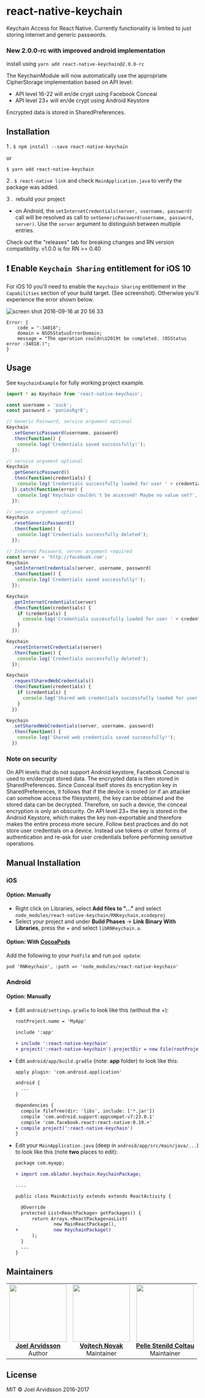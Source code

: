 # react-native-keychain
Keychain Access for React Native. Currently functionality is limited to just storing internet and generic passwords.

### New 2.0.0-rc with improved android implementation

install using `yarn add react-native-keychain@2.0.0-rc`

The KeychainModule will now automatically use the appropriate CipherStorage implementation based on API level:

* API level 16-22 will en/de crypt using Facebook Conceal
* API level 23+ will en/de crypt using Android Keystore

Encrypted data is stored in SharedPreferences.

## Installation

1 . `$ npm install --save react-native-keychain`

or

`$ yarn add react-native-keychain`


2 . `$ react-native link` and check `MainApplication.java` to verify the package was added.

3 .  rebuild your project


* on Android, the `setInternetCredentials(server, username, password)` call will be resolved as call to `setGenericPassword(username, password, server)`. Use the `server` argument to distinguish between multiple entries.

Check out the "releases" tab for breaking changes and RN version compatibility. v1.0.0 is for RN >= 0.40

## ❗ Enable `Keychain Sharing` entitlement for iOS 10

For iOS 10 you'll need to enable the `Keychain Sharing` entitlement in the `Capabilities` section of your build target. (See screenshot). Otherwise you'll experience the error shown below.

![screen shot 2016-09-16 at 20 56 33](https://cloud.githubusercontent.com/assets/512692/18597833/15316342-7c50-11e6-92e7-781651e61563.png)

```
Error: {
    code = "-34018";
    domain = NSOSStatusErrorDomain;
    message = "The operation couldn\U2019t be completed. (OSStatus error -34018.)";
}
```


## Usage

See `KeychainExample` for fully working project example.

```js
import * as Keychain from 'react-native-keychain';

const username = 'zuck';
const password = 'poniesRgr8';

// Generic Password, service argument optional
Keychain
  .setGenericPassword(username, password)
  .then(function() {
    console.log('Credentials saved successfully!');
  });

// service argument optional
Keychain
  .getGenericPassword()
  .then(function(credentials) {
    console.log('Credentials successfully loaded for user ' + credentials.username);
  }).catch(function(error) {
    console.log('Keychain couldn\'t be accessed! Maybe no value set?', error);
  });

// service argument optional
Keychain
  .resetGenericPassword()
  .then(function() {
    console.log('Credentials successfully deleted');
  });

// Internet Password, server argument required
const server = 'http://facebook.com';
Keychain
  .setInternetCredentials(server, username, password)
  .then(function() {
    console.log('Credentials saved successfully!');
  });

Keychain
  .getInternetCredentials(server)
  .then(function(credentials) {
    if (credentials) {
      console.log('Credentials successfully loaded for user ' + credentials.username);
    }
  });

Keychain
  .resetInternetCredentials(server)
  .then(function() {
    console.log('Credentials successfully deleted');
  });

Keychain
  .requestSharedWebCredentials()
  .then(function(credentials) {
    if (credentials) {
      console.log('Shared web credentials successfully loaded for user ' + credentials.username);
    } 
  })

Keychain
  .setSharedWebCredentials(server, username, password)
  .then(function() {
    console.log('Shared web credentials saved successfully!');
  })

```

### Note on security

On API levels that do not support Android keystore, Facebook Conceal is used to en/decrypt stored data. The encrypted data is then stored in SharedPreferences. Since Conceal itself stores its encryption key in SharedPreferences, it follows that if the device is rooted (or if an attacker can somehow access the filesystem), the key can be obtained and the stored data can be decrypted. Therefore, on such a device, the conceal encryption is only an obscurity. On API level 23+ the key is stored in the Android Keystore, which makes the key non-exportable and therefore makes the entire process more secure. Follow best practices and do not store user credentials on a device. Instead use tokens or other forms of authentication and re-ask for user credentials before performing sensitive operations.

## Manual Installation

### iOS

#### Option: Manually

* Right click on Libraries, select **Add files to "…"** and select `node_modules/react-native-keychain/RNKeychain.xcodeproj`
* Select your project and under **Build Phases** -> **Link Binary With Libraries**, press the + and select `libRNKeychain.a`.

#### Option: With [CocoaPods](https://cocoapods.org/)

Add the following to your `Podfile` and run `pod update`:

```
pod 'RNKeychain', :path => 'node_modules/react-native-keychain'
```

### Android

#### Option: Manually

* Edit `android/settings.gradle` to look like this (without the +):

  ```diff
  rootProject.name = 'MyApp'

  include ':app'

  + include ':react-native-keychain'
  + project(':react-native-keychain').projectDir = new File(rootProject.projectDir, '../node_modules/react-native-keychain/android')
  ```

* Edit `android/app/build.gradle` (note: **app** folder) to look like this: 

  ```diff
  apply plugin: 'com.android.application'

  android {
    ...
  }

  dependencies {
    compile fileTree(dir: 'libs', include: ['*.jar'])
    compile 'com.android.support:appcompat-v7:23.0.1'
    compile 'com.facebook.react:react-native:0.19.+'
  + compile project(':react-native-keychain')
  }
  ```

* Edit your `MainApplication.java` (deep in `android/app/src/main/java/...`) to look like this (note **two** places to edit):

  ```diff
  package com.myapp;

  + import com.oblador.keychain.KeychainPackage;

  ....

  public class MainActivity extends extends ReactActivity {

    @Override
    protected List<ReactPackage> getPackages() {
        return Arrays.<ReactPackage>asList(
                new MainReactPackage(),
  +             new KeychainPackage()
        );
    }
    ...
  }
  ```

## Maintainers

<table>
  <tbody>
    <tr>
      <td align="center">
        <a href="https://github.com/oblador">
          <img width="150" height="150" src="https://github.com/oblador.png?v=3&s=150">
          <br>
          <strong>Joel Arvidsson</strong>
        </a>
        <br>
        Author
      </td>
      <td align="center">
        <a href="https://github.com/vonovak">
          <img width="150" height="150" src="https://github.com/vonovak.png?v=3&s=150">
          </br>
          <strong>Vojtech Novak</strong>
        </a>
        <br>
        Maintainer
      </td>
      <td align="center">
        <a href="https://github.com/pcoltau">
          <img width="150" height="150" src="https://github.com/pcoltau.png?v=3&s=150">
          </br>
          <strong>Pelle Stenild Coltau</strong>
        </a>
        <br>
        Maintainer
      </td>
    </tr>
  <tbody>
</table>


## License
MIT © Joel Arvidsson 2016-2017
